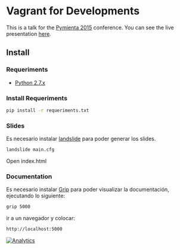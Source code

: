 # Vagrant for Developments

This is a talk for the [Pymienta 2015](http://pimientadigital.com) conference.
You can see the live presentation [here](http://luismayta.github.io/vagrant-for-developments).


## Install

### Requeriments

* [Python 2.7.x](http://python.org/download/)

### Install Requeriments

```bash
pip install -r requeriments.txt
```

### Slides

Es necesario instalar [landslide](https://github.com/adamzap/landslide) para poder generar los slides.

```bash
landslide main.cfg
```

Open index.html

### Documentation

Es necesario instalar [Grip](https://github.com/joeyespo/grip) para poder visualizar la documentación, ejecutando lo siguiente:


```bash
grip 5000
```

ir a un navegador y colocar:

```bash
http://localhost:5000
```

[![Analytics](https://ga-beacon.appspot.com/UA-65019326-1/vagrant-for-developments/readme)](https://github.com/luismayta/vagrant-for-developments)